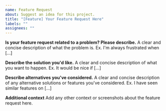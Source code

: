 ```yaml
---
name: Feature Request
about: Suggest an idea for this project.
title: "[Feature] Your Feature Request Here"
labels: ""
assignees: ""
---
```


**Is your feature request related to a problem? Please describe.** A clear and
concise description of what the problem is. Ex. I'm always frustrated when [...]

**Describe the solution you'd like.** A clear and concise description of what
you want to happen. Ex. It would be nice if [...]

**Describe alternatives you've considered.** A clear and concise description of
any alternative solutions or features you've considered. Ex. I have seen similar
features on [...]

**Additional context** Add any other context or screenshots about the feature
request here.
